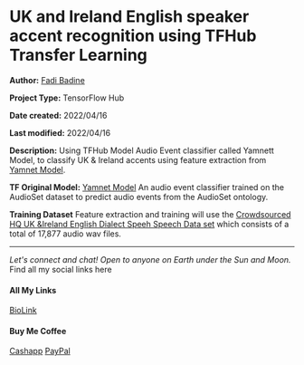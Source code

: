 
# UK and Ireland English speaker accent recognition using TFHub Transfer Learning 
**Author:** [Fadi Badine](https://twitter.com/fadibadine)<br>

**Project Type:** TensorFlow Hub<br>

**Date created:** 2022/04/16<br>

**Last modified:** 2022/04/16<br>

**Description:** Using TFHub Model Audio Event classifier called Yamnett Model, to classify UK & Ireland accents using feature extraction from [Yamnet Model](https://tfhub.dev/google/yamnet/1). 

**TF Original Model:** [Yamnet Model](https://tfhub.dev/google/yamnet/1) An audio event classifier trained on the AudioSet dataset to predict audio events from the AudioSet ontology.<br>

**Training Dataset** Feature extraction and training will use the [Crowdsourced HQ UK &Ireland English Dialect Speeh Speech Data set](https://openslr.org/83/) which consists of a total of 17,877 audio wav files. 


--------------------------------------------------------------------------------
_Let's connect and chat! Open to anyone on Earth under the Sun and Moon._
Find all my social links here

#### All My Links
[BioLink](https://bio.link/paulkamau)


#### Buy Me Coffee
[Cashapp](https://bio.link/paulkamau)
[PayPal](https://paypal.me/paulkamau)